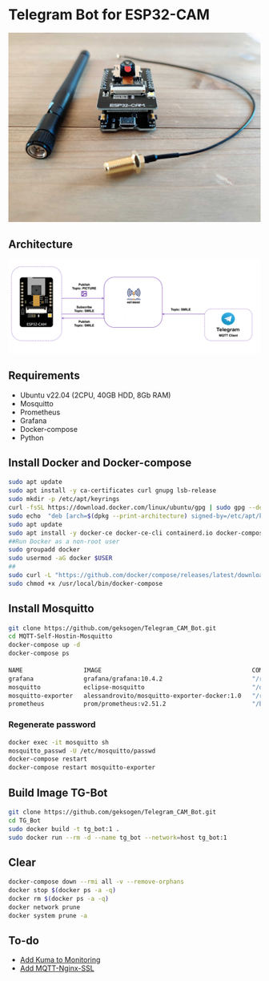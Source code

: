 # Telegram Bot for ESP32-CAM

![alt text](esp32-cam.jpg "Architecture")

## Architecture
![alt text](Architecture.png "Architecture")

## Requirements
* Ubuntu v22.04 (2CPU, 40GB HDD, 8Gb RAM)
* Mosquitto
* Prometheus
* Grafana 
* Docker-compose
* Python

## Install Docker and Docker-compose
```BASH
sudo apt update
sudo apt install -y ca-certificates curl gnupg lsb-release
sudo mkdir -p /etc/apt/keyrings
curl -fsSL https://download.docker.com/linux/ubuntu/gpg | sudo gpg --dearmor -o /etc/apt/keyrings/docker.gpg
sudo echo  "deb [arch=$(dpkg --print-architecture) signed-by=/etc/apt/keyrings/docker.gpg] https://download.docker.com/linux/ubuntu  $(lsb_release -cs) stable" | sudo tee /etc/apt/sources.list.d/docker.list > /dev/null
sudo apt update
sudo apt install -y docker-ce docker-ce-cli containerd.io docker-compose-plugin
##Run Docker as a non-root user
sudo groupadd docker
sudo usermod -aG docker $USER
##
sudo curl -L "https://github.com/docker/compose/releases/latest/download/docker-compose-$(uname -s)-$(uname -m)" -o /usr/local/bin/docker-compose
sudo chmod +x /usr/local/bin/docker-compose
```

## Install Mosquitto
```BASH
git clone https://github.com/geksogen/Telegram_CAM_Bot.git
cd MQTT-Self-Hostin-Mosquitto
docker-compose up -d
docker-compose ps

NAME                 IMAGE                                          COMMAND                  SERVICE              CREATED             STATUS          PORTS
grafana              grafana/grafana:10.4.2                         "/run.sh"                grafana              About an hour ago   Up 55 minutes   0.0.0.0:3000->3000/tcp, :::3000->3000/tcp
mosquitto            eclipse-mosquitto                              "/docker-entrypoint.…"   mosquitto            2 hours ago         Up 55 minutes   0.0.0.0:1883->1883/tcp, :::1883->1883/tcp, 0.0.0.0:9001->9001/tcp, :::9001->9001/tcp
mosquitto-exporter   alessandrovito/mosquitto-exporter-docker:1.0   "/run.sh"                mosquitto-exporter   2 hours ago         Up 54 minutes   0.0.0.0:9180->9180/tcp, :::9180->9180/tcp
prometheus           prom/prometheus:v2.51.2                        "/bin/prometheus --c…"   prometheus           About an hour ago   Up 55 minutes   0.0.0.0:9090->9090/tcp, :::9090->9090/tcp

```
### Regenerate password
```BASH
docker exec -it mosquitto sh
mosquitto_passwd -U /etc/mosquitto/passwd
docker-compose restart
docker-compose restart mosquitto-exporter
```

## Build Image TG-Bot
```BASH
git clone https://github.com/geksogen/Telegram_CAM_Bot.git
cd TG_Bot
sudo docker build -t tg_bot:1 .
sudo docker run --rm -d --name tg_bot --network=host tg_bot:1
```

## Clear
```BASH
docker-compose down --rmi all -v --remove-orphans
docker stop $(docker ps -a -q)
docker rm $(docker ps -a -q)
docker network prune
docker system prune -a
```

## To-do
* [Add Kuma to Monitoring](https://medium.com/@tomer.klein/real-time-uptime-monitoring-with-uptime-kuma-and-grafana-16638d6a579f)
* [Add MQTT-Nginx-SSL](https://admintuts.net/server-admin/how-to-configure-mosquitto-with-nginx-reverse-proxy)
